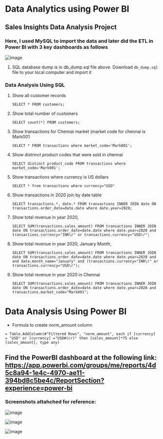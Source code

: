 # Data Analytics using Power BI

## Sales Insights Data Analysis Project

### Here, I used MySQL to import the data and later did the ETL in Power BI with 3 key dashboards as follows



![image](https://github.com/bhaskart488/DataAnalytics/assets/73813983/14f506ee-c87a-4da9-924d-3469d24a0457)


1. SQL database dump is in db_dump.sql file above. Download `db_dump.sql` file to your local computer and import it

### Data Analysis Using SQL

1. Show all customer records

    `SELECT * FROM customers;`

2. Show total number of customers

    `SELECT count(*) FROM customers;`

3. Show transactions for Chennai market (market code for chennai is Mark001

    `SELECT * FROM transactions where market_code='Mark001';`

4. Show distrinct product codes that were sold in chennai

    `SELECT distinct product_code FROM transactions where market_code='Mark001';`

5. Show transactions where currency is US dollars

    `SELECT * from transactions where currency="USD"`

6. Show transactions in 2020 join by date table

    `SELECT transactions.*, date.* FROM transactions INNER JOIN date ON transactions.order_date=date.date where date.year=2020;`

7. Show total revenue in year 2020,

    `SELECT SUM(transactions.sales_amount) FROM transactions INNER JOIN date ON transactions.order_date=date.date where date.year=2020 and transactions.currency="INR\r" or transactions.currency="USD\r";`
	
8. Show total revenue in year 2020, January Month,

    `SELECT SUM(transactions.sales_amount) FROM transactions INNER JOIN date ON transactions.order_date=date.date where date.year=2020 and and date.month_name="January" and (transactions.currency="INR\r" or transactions.currency="USD\r");`

9. Show total revenue in year 2020 in Chennai

    `SELECT SUM(transactions.sales_amount) FROM transactions INNER JOIN date ON transactions.order_date=date.date where date.year=2020
and transactions.market_code="Mark001";`


Data Analysis Using Power BI
============================

- Formula to create norm_amount column

`= Table.AddColumn(#"Filtered Rows", "norm_amount", each if [currency] = "USD" or [currency] ="USD#(cr)" then [sales_amount]*75 else [sales_amount], type any)`

## Find the PowerBI dashboard at the following link: https://app.powerbi.com/groups/me/reports/4d5c8a94-1e4c-4970-ae11-394bd8c5be4c/ReportSection?experience=power-bi

### Screenshots attahched for reference:

![image](https://github.com/bhaskart488/DataAnalytics/assets/73813983/ad7c4f57-2aa5-4fbd-93bb-4452cfc098dc)


![image](https://github.com/bhaskart488/DataAnalytics/assets/73813983/97d60cdf-8dbf-44f9-bd09-c5dbd297519a)


![image](https://github.com/bhaskart488/DataAnalytics/assets/73813983/d6da2531-0047-44d4-bd7b-e5d8a11fb935)

